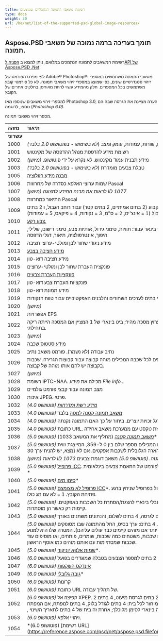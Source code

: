 ```yaml
---
title: רשימת משאבי התמונה הגלובליים שמוצעים
type: docs
weight: 30
url: /he/net/list-of-the-supported-psd-global-image-resources/
---
```


## **Aspose.PSD תומך בעריכה ברמה נמוכה של משאבי תמונה.**
רשימת המשאבים לתמונה הנתמכים במלואם, ניתן למצוא ב [הפניה לAPI של Aspose.PSD .Net](https://reference.aspose.com/psd/net)

לפי מפרט הפורמט של Adobe® Photoshop®: משאבי התמונה משתמשים במספרי זיהוי סטנדרטיים שונים, כפי שמוצג במספרי זיהוי משאבי תמונה. לא כל פורמטי קובץ משתמשים בכל המספרים. חלק מהמידע עשוי להיות מאוחסן בחלקים אחרים של הקובץ.

למספרי זיהוי משאבים שנוספו מאז Photoshop 3.0, הערה מציינת את הגרסה שבה הם נוספו, לדוגמה (*Photoshop 6.0)*.

מספר זיהוי משאבי תמונה.

|**מזהה**|**תיאור**|
| :- | :- |
|**עשרוני**|| 
|1000|*(לא בשימוש - בפוטושופ 2.0 בלבד*) מספר ערוצים, שורות, עמודות, עומק ומצב|
|1001|רשומת מידע להדפסת מנהל ההדפסה של מקינטוש|
|1002|מידע תבנית עמוד מקינטוש. לא נקרא על ידי פוטושופ. *(מיושן)*|
|1003|*(לא בשימוש - בפוטושופ 2.0 בלבד*) טבלת צבעים מומדרת|
|1005|[מבנה מידע רזולוציה](https://reference.aspose.com/psd/net/aspose.psd.fileformats.psd.resources/resolutioninforesource)|
|1006|שמות ערוצי האלפא כסדרה של מחרוזות Pascal|
|1007|*(מיושן) לראות את מבנה המידע לתצוגה ID 1077*|
|1008|התיאור כמחרוזת Pascal|
|1009|[מידע גבול.](https://reference.aspose.com/psd/net/aspose.psd.fileformats.psd.resources/borderinformationresource) מכיל מספר קבוע (2 בתים אמיתיים, 2 בתים קטר) עבור רוחב הגבול, ו 2 בתים עבור יחידות גבול (1 = אינצ'ים, 2 = ס"מ, 3 = נקודות, 4 = פיקאס, 5 = עמודות)|
|1010|[צבע רקע.](https://reference.aspose.com/psd/net/aspose.psd.fileformats.psd.resources/backgroundcolorresource/methods/index)|
|1011|דגלי הדפסה. סדרת ערכי בינאר עבור: תוויות, סימני גידול, אותיות צבע, סימני רישום, שלילי, היפוך, אינטרפולציה, תיאור, דגלי הדפסה|
|1012|מידע ניגודי שחור לבן ומולטי-ערוצי חציבה|
|1013|[מידע חציבה בצבע](https://reference.aspose.com/psd/net/aspose.psd.fileformats.psd.resources/colorhalftoneinformationresource)|
|1014|מידע חציבה דוא-טון|
|1015|פונקצית העברת שחור לבן ומולטי-ערוצים|
|1016|[פונקציות העברת צבעים](/pages/createpage.action?spaceKey=psdnet&title=ColorTransferFunctionsResource&linkCreation=true&fromPageId=106204188)|
|1017|פונקציות העברת צבע דוא-טון|
|1018|מידע תמונת דוא-טון|
|1019|שני בתים לערכים השחורים והלבנים האפקטיביים עבור טווח הנקודות|
|1020|*(מיושן)*|
|1021|אפשרויות EPS|
|1022|[מידע מיסך מהיר](https://reference.aspose.com/psd/net/aspose.psd.fileformats.psd.resources/quickmaskinformationresource). זיהוי ערוץ מסכה מהיר; ביט בינארי של 1 המציין אם המסכה הייתה ריקה בתחילתי.|
|1023|*(מיושן)*|
|1024|[מידע סטטוס שכבה](https://reference.aspose.com/psd/net/aspose.psd.fileformats.psd.resources/layerstateinformationresource)|
|1025|נתיב עבודה (לא נשמר). פורמט משאב נתיב|
|1026|[מידע קבוצת שכבות](https://reference.aspose.com/psd/net/aspose.psd.fileformats.psd.resources/layergroupinformationresource). 2 בתים לכל שכבה המכילים מזהה קבוצה עבור קבוצות הגרירה. שכבות בקבוצה יש להם אותו מזהה של קבוצה.|
|1027|*(מיושן)*|
|1028|רשומת IPTC-NAA. מכילה את *מידע File Info...*|
|1029|מצב תמונה עבור קבצי פורמט גולמיים|
|1030|איכות JPEG. פרטי.|
|1032|*(פוטושופ 4.0) [מידע רשת ומדרחות](https://reference.aspose.com/psd/net/aspose.psd.fileformats.psd.resources/gridandguidesresouce)*|
|1033|*(פוטושופ 4.0)* [משאב תמונה קטנה למטה](https://reference.aspose.com/psd/net/aspose.psd.fileformats.psd.resources/thumbnail4resource) בלבד|
|1034|*(פוטושופ 4.0)* דגל זכויות יוצרים. ביתור על כך האם התמונה נקנתה|
|1035|*(פוטושופ 4.0)* כתובת URL. ידית מחרוזת טקסט עם ממערכת משאב אחידה|
|1036|*(פוטושופ 5.0) [משאב תמונה קטנה](https://reference.aspose.com/psd/net/aspose.psd.fileformats.psd.resources/thumbnailresource)* (מחליף את המשאב 1033)*|
|1037|*(פוטושופ 5.0) [זווית גלובלית](https://reference.aspose.com/psd/net/aspose.psd.fileformats.psd.resources/globalangleresource)*. 4 בתים המכילים מספר שלם בין 0 ל-359, המייצגת זווית ההארה הגלובלית לשכבות אפקטים. אם לא נמצא, יש להניח ערך 30.|
|1038|*(מיושן) לראות ID 1073 מטה. (פוטושופ 5.0)* משאב דוגמת צבעים|
|1039|*(פוטושופ 5.0)* [פרופיל ICC](https://reference.aspose.com/psd/net/aspose.psd.fileformats.psd.resources/iccprofileresource). פרופיל בתים קטעטאי לפורמט של התאמת צבעים בינלאומית * |
|1040|*(פוטושופ 5.0)* [סימן מים](https://reference.aspose.com/psd/net/aspose.psd.fileformats.psd.resources/watermarkresource)*|
|1041|*(פוטושופ 5.0)* [פרופיל לא מצומצם ICC](https://reference.aspose.com/psd/net/aspose.psd.fileformats.psd.resources/iccuntaggedresource)*. בית אחד שמכבה כל טיפול בפרופיל שניחץ ברגע פתיחת הקובץ. 1 = לא עם תג כולו.|
|1042|*(פוטושופ 5.0)* אפקטים נראים. דגל גלובלי בינארי להצגת/הסתרת כל השכבות באפקטים. קיימות רק כאשר הן מוסתרות.|
|1043|*(פוטושופ 5.0)* חציבת נקודת צן. 4 בתים לגרסה, 4 בתים לשלום, והנתונים משתנים באורך.|
|1044|*(פוטושופ 5.0) [מזהה ספציפי למסמך](https://reference.aspose.com/psd/net/aspose.psd.fileformats.psd.resources/documentspecificidsresource)*. 4 בתים: ערך בסיס, החל מהתמונה שבו מסופקים מזהי שכבות (או ערך גדול יותר אם מזהים קיימים כבר עולים עליהם). המטרה שלו היא למנוע מקרה שבו אנו מוסיפים שכבות, משטחים כמה שכבות, שומרים, פותחים, ואז מוסיפים עוד שכבות שמסתיימות עם אותם מזהים כמו אוסף הראשון.|
|1045|*(פוטושופ 5.0)* [שמות אלפא יוניקוד](https://reference.aspose.com/psd/net/aspose.psd.fileformats.psd.resources/unicodealphanamesresource)*.|
|1046|*(פוטושופ 6.0)* מונה טבלת צבע מומדרת. 2 בתים למספר הצבעים בטבלה שמוגדרים בפועל|
|1047|*(פוטושופ 6.0)* [אינדקס השקפות](https://reference.aspose.com/psd/net/aspose.psd.fileformats.psd.resources/transparencyindexresource)|
|1049|*(פוטושופ 6.0)* [גובה גלובלי](https://reference.aspose.com/psd/net/aspose.psd.fileformats.psd.resources/globalaltituderesource)*|
|1050|*(פוטושופ 6.0)* קרונות|
|1051|*(פוטושופ 6.0)* כתובת URL של תהליך עבודה.|
|1052|*(פוטושופ 6.0)* קפיצה אל XPEP. 2 בתים לגרסת ראשית, 2 בתים לגרסת מיעוט, 4 בתים לספירה. בגודל המוחזר לכל בית: 4 בתים לגודל בלוק, 4 בתים למפתח, אם המפתח = *'jtDd'* , אז אחריו בית זינה בינארי לסימן מלוכלך; אחרת זה בית של 4 בתים לתאריך השינוי.|
|1053|*(פוטושופ 6.0)* זיהויי אלפא.|
|1054|*(פוטושופ 6.0) [רשימת URL](https://reference.aspose.com/psd/net/aspose.psd.fileformats.psd.resources/ur